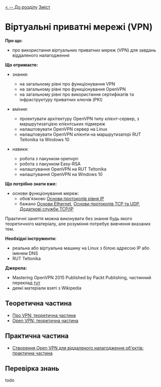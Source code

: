 [< -- До розділу](../README.md)         [Зміст](../../contents.md)

# Віртуальні приватні мережі (VPN)

**Про що:**

- про використання віртуальних приватних мереж (VPN) для завдань віддаленого налагодження

**Що отримаєте:**

- знання:
  - на загальному рівні про функціонування VPN
  - на загальному рівні про функціонування OpenVPN
  - на загальному рівні про використання сертифікатів та інфраструктуру приватних ключів (PKI) 

- вміння:
  - проектувати архітектуру OpenVPN типу клієнт-сервер, з маршрутизатцією клієнтських підмереж
  - налаштовувати OpenVPN сервер на Linux
  - налаштовувати OpenVPN клієнти на маршрутизаторі RUT Teltonika та Windows 10

- навики:
  - робота з пакунком openvpn
  - робота з пакунком Easy-RSA
  - налаштування OpenVPN на RUT Teltonika
  - налаштування OpenVPN на  Windows 10


**Що потрібно знати вже:**

- основи функціонування мереж:
  - обов'язково [Основи протоколів рівня IP](../ipstart/teor.md)
  - бажано [Основи Ethernet](../ethernetstart/teor.md), [Основи протоколів TCP та UDP](../tcpudp/teor.md), [Додаткові служби TCP/IP](../tcpiipadd/teor.md)


Практичні заняття можна виконувати без знання будь якого теоретичного матеріалу, але розуміння потребує вивчення вказаних тем.

**Необхідні інструменти:**

- реальна або віртуальна машину на Linux з білою адресою IP або іменем DNS
- RUT Teltonika

**Джерела:** 

- Mastering OpenVPN 2015 Published by Packt Publishing, частинний переклад [тут](openvpn_masteringopnvpn.md)
- деякі матеріали взяті з Wikipedia

## Теоретична частина

- [Про VPN: теоретична частина](teor.md)
- [Open VPN: теоретична частина](openvpn.md)

## Практична частина

- [Створення Open VPN для віддаленого налагодження об'єктів: практична частина](lab.md)

## Перевірка знань

todo